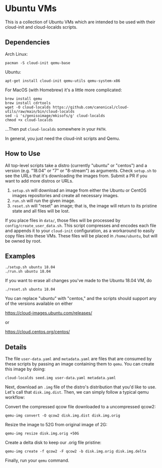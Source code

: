 # Ubuntu VMs

This is a collection of Ubuntu VMs which are intended to be used with
their cloud-init and cloud-localds scripts.

## Dependencies

Arch Linux:
```
pacman -S cloud-init qemu-base
```

Ubuntu:
```
apt-get install cloud-init qemu-utils qemu-system-x86
```

For MacOS (with Homebrew) it's a little more complicated:
```
brew install qemu
brew install cdrtools
wget -O cloud-localds https://github.com/canonical/cloud-utils/raw/main/bin/cloud-localds
sed -i 's/genisoimage/mkisofs/g' cloud-localds
chmod +x cloud-localds
```
...Then put `cloud-localds` somewhere in your `PATH`.

In general, you just need the cloud-init scripts and Qemu.

## How to Use

All top-level scripts take a distro (currently "ubuntu" or "centos") and a version
(e.g. "18.04" or "7" or "8-stream") as arguments. Check `setup.sh` to see the URLs that
it's downloading the images from. Submit a PR if you want to add more distros
or URLs.

1. `setup.sh` will download an image from either the Ubuntu or CentOS images repositories  and create
   all necessary images.
2. `run.sh` will run the given image.
3. `reset.sh` will "reset" an image; that is, the image will return to its pristine state
   and all files will be lost.

If you place files in `data/`, those files will be processed by `config/create_user_data.sh`.
This script compresses and encodes each file and appends it to your `cloud-init` configuration,
as a workaround to easily copy files into these VMs. These files will be placed in
`/home/ubuntu`, but will be owned by root.

## Examples

```
./setup.sh ubuntu 18.04
./run.sh ubuntu 18.04
```

If you want to erase all changes you've made to the Ubuntu 18.04 VM, do
```
./reset.sh ubuntu 18.04
```

You can replace "ubuntu" with "centos," and the scripts should support
any of the versions available on either

https://cloud-images.ubuntu.com/releases/

or

https://cloud.centos.org/centos/

## Details

The file `user-data.yaml` and `metadata.yaml` are files that are consumed
by these scripts by passing an image containing them to `qemu`. You can create
this image by doing:
```
cloud-localds seed.img user-data.yaml metadata.yaml
```

Next, download an `.img` file of the distro's distribution that you'd like to use.
Let's call that `disk.img.dist`. Then, we can simply follow a typical qemu workflow:

Convert the compressed qcow file downloaded to a uncompressed qcow2:
```
qemu-img convert -O qcow2 disk.img.dist disk.img.orig
```

Resize the image to 52G from original image of 2G:
```
qemu-img resize disk.img.orig +50G
```

Create a delta disk to keep our .orig file pristine:
```
qemu-img create -f qcow2 -F qcow2 -b disk.img.orig disk.img.delta
```
 
Finally, run your `qemu` command.
